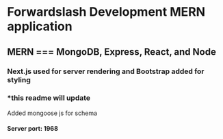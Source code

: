 # Forwardslash Development MERN application

## MERN === MongoDB, Express, React, and Node

### Next.js used for server rendering and Bootstrap added for styling

### \*this readme will update

Added mongoose js for schema

#### Server port: 1968
